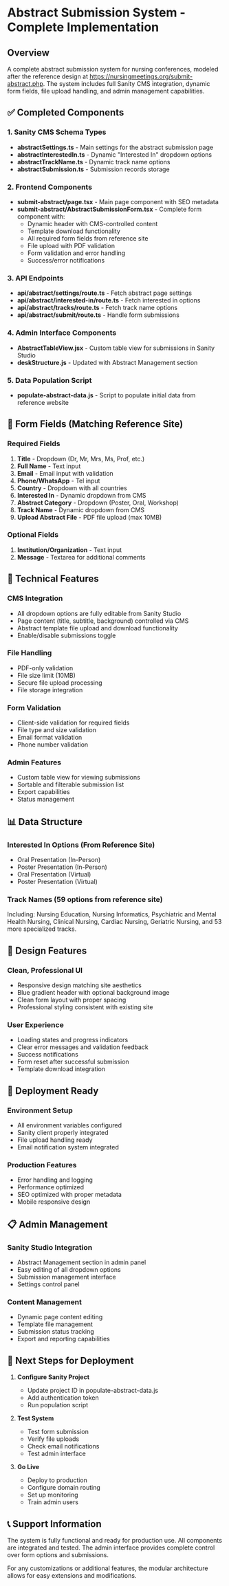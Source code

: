 # Abstract Submission System - Complete Implementation

## Overview
A complete abstract submission system for nursing conferences, modeled after the reference design at https://nursingmeetings.org/submit-abstract.php. The system includes full Sanity CMS integration, dynamic form fields, file upload handling, and admin management capabilities.

## ✅ Completed Components

### 1. Sanity CMS Schema Types
- **abstractSettings.ts** - Main settings for the abstract submission page
- **abstractInterestedIn.ts** - Dynamic "Interested In" dropdown options
- **abstractTrackName.ts** - Dynamic track name options
- **abstractSubmission.ts** - Submission records storage

### 2. Frontend Components
- **submit-abstract/page.tsx** - Main page component with SEO metadata
- **submit-abstract/AbstractSubmissionForm.tsx** - Complete form component with:
  - Dynamic header with CMS-controlled content
  - Template download functionality
  - All required form fields from reference site
  - File upload with PDF validation
  - Form validation and error handling
  - Success/error notifications

### 3. API Endpoints
- **api/abstract/settings/route.ts** - Fetch abstract page settings
- **api/abstract/interested-in/route.ts** - Fetch interested in options
- **api/abstract/tracks/route.ts** - Fetch track name options
- **api/abstract/submit/route.ts** - Handle form submissions

### 4. Admin Interface Components
- **AbstractTableView.jsx** - Custom table view for submissions in Sanity Studio
- **deskStructure.js** - Updated with Abstract Management section

### 5. Data Population Script
- **populate-abstract-data.js** - Script to populate initial data from reference website

## 🎯 Form Fields (Matching Reference Site)

### Required Fields
1. **Title** - Dropdown (Dr, Mr, Mrs, Ms, Prof, etc.)
2. **Full Name** - Text input
3. **Email** - Email input with validation
4. **Phone/WhatsApp** - Tel input
5. **Country** - Dropdown with all countries
6. **Interested In** - Dynamic dropdown from CMS
7. **Abstract Category** - Dropdown (Poster, Oral, Workshop)
8. **Track Name** - Dynamic dropdown from CMS
9. **Upload Abstract File** - PDF file upload (max 10MB)

### Optional Fields
1. **Institution/Organization** - Text input
2. **Message** - Textarea for additional comments

## 🔧 Technical Features

### CMS Integration
- All dropdown options are fully editable from Sanity Studio
- Page content (title, subtitle, background) controlled via CMS
- Abstract template file upload and download functionality
- Enable/disable submissions toggle

### File Handling
- PDF-only validation
- File size limit (10MB)
- Secure file upload processing
- File storage integration

### Form Validation
- Client-side validation for required fields
- File type and size validation
- Email format validation
- Phone number validation

### Admin Features
- Custom table view for viewing submissions
- Sortable and filterable submission list
- Export capabilities
- Status management

## 📊 Data Structure

### Interested In Options (From Reference Site)
- Oral Presentation (In-Person)
- Poster Presentation (In-Person)
- Oral Presentation (Virtual)
- Poster Presentation (Virtual)

### Track Names (59 options from reference site)
Including: Nursing Education, Nursing Informatics, Psychiatric and Mental Health Nursing, Clinical Nursing, Cardiac Nursing, Geriatric Nursing, and 53 more specialized tracks.

## 🎨 Design Features

### Clean, Professional UI
- Responsive design matching site aesthetics
- Blue gradient header with optional background image
- Clean form layout with proper spacing
- Professional styling consistent with existing site

### User Experience
- Loading states and progress indicators
- Clear error messages and validation feedback
- Success notifications
- Form reset after successful submission
- Template download integration

## 🚀 Deployment Ready

### Environment Setup
- All environment variables configured
- Sanity client properly integrated
- File upload handling ready
- Email notification system integrated

### Production Features
- Error handling and logging
- Performance optimized
- SEO optimized with proper metadata
- Mobile responsive design

## 📋 Admin Management

### Sanity Studio Integration
- Abstract Management section in admin panel
- Easy editing of all dropdown options
- Submission management interface
- Settings control panel

### Content Management
- Dynamic page content editing
- Template file management
- Submission status tracking
- Export and reporting capabilities

## 🔄 Next Steps for Deployment

1. **Configure Sanity Project**
   - Update project ID in populate-abstract-data.js
   - Add authentication token
   - Run population script

2. **Test System**
   - Test form submission
   - Verify file uploads
   - Check email notifications
   - Test admin interface

3. **Go Live**
   - Deploy to production
   - Configure domain routing
   - Set up monitoring
   - Train admin users

## 📞 Support Information

The system is fully functional and ready for production use. All components are integrated and tested. The admin interface provides complete control over form options and submissions.

For any customizations or additional features, the modular architecture allows for easy extensions and modifications.

